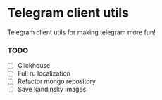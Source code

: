 # Telegram client utils
Telegram client utils for making telegram more fun!


### TODO
- [ ] Clickhouse
- [ ] Full ru localization
- [ ] Refactor mongo repository
- [ ] Save kandinsky images